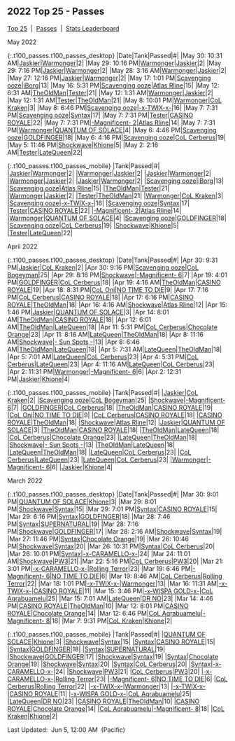 
## 2022 Top 25 - Passes

<p><a href="https://tankpit-analytics.github.io/t25-2022">Top 25</a>&nbsp;&nbsp;|&nbsp;&nbsp;<a href="https://tankpit-analytics.github.io/t25-2022-passes">Passes</a>&nbsp;&nbsp;|&nbsp;&nbsp;<a href="https://tankpit-analytics.github.io/stats-2022">Stats Leaderboard</a></p>

<span class="t100_month">May 2022</span>

{:.t100_passes.t100_passes_desktop}
|<span class="t100_date">Date</span>|<span class="tank_col">Tank</span>|<span class="tank_col">Passed</span>|<span class="t100_rank">#</span>|
|May 30: 10:31 AM|<a target="_blank" href="https://tankpit.com/tank_profile/?tank_id=84677"><span class="purple">Jaskier</span><span class="awards-container"><span class="awards-sprite a0-3"></span><span class="awards-sprite a1-3"></span><span class="awards-sprite a3-2"></span><span class="awards-sprite a5-1"></span></span></a>|<a target="_blank" href="https://tankpit.com/tank_profile/?tank_id=85041"><span class="orange">Warmonger</span><span class="awards-container"><span class="awards-sprite a0-3"></span><span class="awards-sprite a3-2"></span><span class="awards-sprite a4-3"></span><span class="awards-sprite a5-1"></span><span class="awards-sprite a7-1"></span><span class="awards-sprite a8-1"></span></span></a>|<span class="green">2</span>|
|May 29: 10:16 PM|<a target="_blank" href="https://tankpit.com/tank_profile/?tank_id=85041"><span class="orange">Warmonger</span><span class="awards-container"><span class="awards-sprite a0-3"></span><span class="awards-sprite a3-2"></span><span class="awards-sprite a4-3"></span><span class="awards-sprite a5-1"></span><span class="awards-sprite a7-1"></span><span class="awards-sprite a8-1"></span></span></a>|<a target="_blank" href="https://tankpit.com/tank_profile/?tank_id=84677"><span class="purple">Jaskier</span><span class="awards-container"><span class="awards-sprite a0-3"></span><span class="awards-sprite a1-3"></span><span class="awards-sprite a3-2"></span><span class="awards-sprite a5-1"></span></span></a>|<span class="green">2</span>|
|May 29: 7:16 PM|<a target="_blank" href="https://tankpit.com/tank_profile/?tank_id=84677"><span class="purple">Jaskier</span><span class="awards-container"><span class="awards-sprite a0-3"></span><span class="awards-sprite a1-3"></span><span class="awards-sprite a3-2"></span><span class="awards-sprite a5-1"></span></span></a>|<a target="_blank" href="https://tankpit.com/tank_profile/?tank_id=85041"><span class="orange">Warmonger</span><span class="awards-container"><span class="awards-sprite a0-3"></span><span class="awards-sprite a3-2"></span><span class="awards-sprite a4-3"></span><span class="awards-sprite a5-1"></span><span class="awards-sprite a7-1"></span><span class="awards-sprite a8-1"></span></span></a>|<span class="green">2</span>|
|May 28: 3:16 AM|<a target="_blank" href="https://tankpit.com/tank_profile/?tank_id=85041"><span class="orange">Warmonger</span><span class="awards-container"><span class="awards-sprite a0-3"></span><span class="awards-sprite a3-2"></span><span class="awards-sprite a4-3"></span><span class="awards-sprite a5-1"></span><span class="awards-sprite a7-1"></span><span class="awards-sprite a8-1"></span></span></a>|<a target="_blank" href="https://tankpit.com/tank_profile/?tank_id=84677"><span class="purple">Jaskier</span><span class="awards-container"><span class="awards-sprite a0-3"></span><span class="awards-sprite a1-3"></span><span class="awards-sprite a3-2"></span><span class="awards-sprite a5-1"></span></span></a>|<span class="green">2</span>|
|May 27: 12:16 PM|<a target="_blank" href="https://tankpit.com/tank_profile/?tank_id=84677"><span class="purple">Jaskier</span><span class="awards-container"><span class="awards-sprite a0-3"></span><span class="awards-sprite a1-3"></span><span class="awards-sprite a3-2"></span><span class="awards-sprite a5-1"></span></span></a>|<a target="_blank" href="https://tankpit.com/tank_profile/?tank_id=85041"><span class="orange">Warmonger</span><span class="awards-container"><span class="awards-sprite a0-3"></span><span class="awards-sprite a3-2"></span><span class="awards-sprite a4-3"></span><span class="awards-sprite a5-1"></span><span class="awards-sprite a7-1"></span><span class="awards-sprite a8-1"></span></span></a>|<span class="green">2</span>|
|May 17: 1:01 PM|<a target="_blank" href="https://tankpit.com/tank_profile/?tank_id=86710"><span class="blue">Scavenging ooze</span><span class="awards-container"><span class="awards-sprite a0-3"></span><span class="awards-sprite a1-3"></span><span class="awards-sprite a2-1"></span><span class="awards-sprite a3-1"></span><span class="awards-sprite a4-3"></span><span class="awards-sprite a5-3"></span></span></a>|<a target="_blank" href="https://tankpit.com/tank_profile/?tank_id=85431"><span class="orange">iBorg</span><span class="awards-container"><span class="awards-sprite a0-3"></span><span class="awards-sprite a1-3"></span><span class="awards-sprite a2-2"></span><span class="awards-sprite a3-1"></span><span class="awards-sprite a5-1"></span></span></a>|<span class="green">13</span>|
|May 16: 5:31 PM|<a target="_blank" href="https://tankpit.com/tank_profile/?tank_id=86710"><span class="blue">Scavenging ooze</span><span class="awards-container"><span class="awards-sprite a0-3"></span><span class="awards-sprite a1-3"></span><span class="awards-sprite a2-1"></span><span class="awards-sprite a3-1"></span><span class="awards-sprite a4-3"></span><span class="awards-sprite a5-3"></span></span></a>|<a target="_blank" href="https://tankpit.com/tank_profile/?tank_id=85011"><span class="purple">Atlas Rline</span><span class="awards-container"><span class="awards-sprite a0-3"></span><span class="awards-sprite a1-1"></span><span class="awards-sprite a3-1"></span></span></a>|<span class="green">15</span>|
|May 12: 6:31 AM|<a target="_blank" href="https://tankpit.com/tank_profile/?tank_id=84703"><span class="red">TheOldMan</span><span class="awards-container"><span class="awards-sprite a0-3"></span><span class="awards-sprite a1-3"></span><span class="awards-sprite a3-1"></span></span></a>|<a target="_blank" href="https://tankpit.com/tank_profile/?tank_id=86209"><span class="blue">Tester</span><span class="awards-container"><span class="awards-sprite a0-3"></span><span class="awards-sprite a1-3"></span><span class="awards-sprite a2-3"></span><span class="awards-sprite a3-1"></span></span></a>|<span class="green">21</span>|
|May 12: 1:31 AM|<a target="_blank" href="https://tankpit.com/tank_profile/?tank_id=85041"><span class="orange">Warmonger</span><span class="awards-container"><span class="awards-sprite a0-3"></span><span class="awards-sprite a3-2"></span><span class="awards-sprite a4-3"></span><span class="awards-sprite a5-1"></span><span class="awards-sprite a7-1"></span><span class="awards-sprite a8-1"></span></span></a>|<a target="_blank" href="https://tankpit.com/tank_profile/?tank_id=84677"><span class="purple">Jaskier</span><span class="awards-container"><span class="awards-sprite a0-3"></span><span class="awards-sprite a1-3"></span><span class="awards-sprite a3-2"></span><span class="awards-sprite a5-1"></span></span></a>|<span class="green">2</span>|
|May 12: 1:31 AM|<a target="_blank" href="https://tankpit.com/tank_profile/?tank_id=86209"><span class="blue">Tester</span><span class="awards-container"><span class="awards-sprite a0-3"></span><span class="awards-sprite a1-3"></span><span class="awards-sprite a2-3"></span><span class="awards-sprite a3-1"></span></span></a>|<a target="_blank" href="https://tankpit.com/tank_profile/?tank_id=84703"><span class="red">TheOldMan</span><span class="awards-container"><span class="awards-sprite a0-3"></span><span class="awards-sprite a1-3"></span><span class="awards-sprite a3-1"></span></span></a>|<span class="green">21</span>|
|May 8: 10:01 PM|<a target="_blank" href="https://tankpit.com/tank_profile/?tank_id=85041"><span class="orange">Warmonger</span><span class="awards-container"><span class="awards-sprite a0-3"></span><span class="awards-sprite a3-2"></span><span class="awards-sprite a4-3"></span><span class="awards-sprite a5-1"></span><span class="awards-sprite a7-1"></span><span class="awards-sprite a8-1"></span></span></a>|<a target="_blank" href="https://tankpit.com/tank_profile/?tank_id=84665"><span class="red">CoL Kraken</span><span class="awards-container"><span class="awards-sprite a0-3"></span><span class="awards-sprite a2-1"></span><span class="awards-sprite a3-2"></span><span class="awards-sprite a5-2"></span><span class="awards-sprite a6-1"></span><span class="awards-sprite a8-1"></span></span></a>|<span class="green">3</span>|
|May 8: 6:46 PM|<a target="_blank" href="https://tankpit.com/tank_profile/?tank_id=86710"><span class="blue">Scavenging ooze</span><span class="awards-container"><span class="awards-sprite a0-3"></span><span class="awards-sprite a1-3"></span><span class="awards-sprite a2-1"></span><span class="awards-sprite a3-1"></span><span class="awards-sprite a4-3"></span><span class="awards-sprite a5-3"></span></span></a>|<a target="_blank" href="https://tankpit.com/tank_profile/?tank_id=85829"><span class="blue">-x-TWIX-x-</span><span class="awards-container"><span class="awards-sprite a0-3"></span><span class="awards-sprite a1-3"></span><span class="awards-sprite a5-1"></span></span></a>|<span class="green">16</span>|
|May 7: 7:31 PM|<a target="_blank" href="https://tankpit.com/tank_profile/?tank_id=86710"><span class="blue">Scavenging ooze</span><span class="awards-container"><span class="awards-sprite a0-3"></span><span class="awards-sprite a1-3"></span><span class="awards-sprite a2-1"></span><span class="awards-sprite a3-1"></span><span class="awards-sprite a4-3"></span><span class="awards-sprite a5-3"></span></span></a>|<a target="_blank" href="https://tankpit.com/tank_profile/?tank_id=86291"><span class="blue">Syntax</span><span class="awards-container"><span class="awards-sprite a0-3"></span><span class="awards-sprite a1-3"></span><span class="awards-sprite a2-1"></span><span class="awards-sprite a3-1"></span></span></a>|<span class="green">17</span>|
|May 7: 7:31 PM|<a target="_blank" href="https://tankpit.com/tank_profile/?tank_id=86209"><span class="blue">Tester</span><span class="awards-container"><span class="awards-sprite a0-3"></span><span class="awards-sprite a1-3"></span><span class="awards-sprite a2-3"></span><span class="awards-sprite a3-1"></span></span></a>|<a target="_blank" href="https://tankpit.com/tank_profile/?tank_id=84682"><span class="purple">CASINO ROYALE</span><span class="awards-container"><span class="awards-sprite a0-3"></span><span class="awards-sprite a1-3"></span><span class="awards-sprite a3-1"></span><span class="awards-sprite a5-3"></span></span></a>|<span class="green">22</span>|
|May 7: 7:31 PM|<a target="_blank" href="https://tankpit.com/tank_profile/?tank_id=84679"><span class="orange">-Magnificent- 2</span><span class="awards-container"><span class="awards-sprite a0-3"></span><span class="awards-sprite a2-1"></span><span class="awards-sprite a3-1"></span><span class="awards-sprite a5-1"></span></span></a>|<a target="_blank" href="https://tankpit.com/tank_profile/?tank_id=85011"><span class="purple">Atlas Rline</span><span class="awards-container"><span class="awards-sprite a0-3"></span><span class="awards-sprite a1-1"></span><span class="awards-sprite a3-1"></span></span></a>|<span class="green">14</span>|
|May 7: 7:31 PM|<a target="_blank" href="https://tankpit.com/tank_profile/?tank_id=85041"><span class="orange">Warmonger</span><span class="awards-container"><span class="awards-sprite a0-3"></span><span class="awards-sprite a3-2"></span><span class="awards-sprite a4-3"></span><span class="awards-sprite a5-1"></span><span class="awards-sprite a7-1"></span><span class="awards-sprite a8-1"></span></span></a>|<a target="_blank" href="https://tankpit.com/tank_profile/?tank_id=84681"><span class="purple">QUANTUM OF SOLACE</span><span class="awards-container"><span class="awards-sprite a0-3"></span><span class="awards-sprite a1-3"></span><span class="awards-sprite a2-1"></span><span class="awards-sprite a3-2"></span><span class="awards-sprite a5-3"></span><span class="awards-sprite a8-1"></span></span></a>|<span class="green">4</span>|
|May 6: 4:46 PM|<a target="_blank" href="https://tankpit.com/tank_profile/?tank_id=86710"><span class="blue">Scavenging ooze</span><span class="awards-container"><span class="awards-sprite a0-3"></span><span class="awards-sprite a1-3"></span><span class="awards-sprite a2-1"></span><span class="awards-sprite a3-1"></span><span class="awards-sprite a4-3"></span><span class="awards-sprite a5-3"></span></span></a>|<a target="_blank" href="https://tankpit.com/tank_profile/?tank_id=84670"><span class="purple">GOLDFINGER</span><span class="awards-container"><span class="awards-sprite a0-3"></span><span class="awards-sprite a1-3"></span><span class="awards-sprite a2-3"></span></span></a>|<span class="green">18</span>|
|May 6: 4:16 PM|<a target="_blank" href="https://tankpit.com/tank_profile/?tank_id=86710"><span class="blue">Scavenging ooze</span><span class="awards-container"><span class="awards-sprite a0-3"></span><span class="awards-sprite a1-3"></span><span class="awards-sprite a2-1"></span><span class="awards-sprite a3-1"></span><span class="awards-sprite a4-3"></span><span class="awards-sprite a5-3"></span></span></a>|<a target="_blank" href="https://tankpit.com/tank_profile/?tank_id=84705"><span class="red">CoL Cerberus</span><span class="awards-container"><span class="awards-sprite a0-3"></span><span class="awards-sprite a2-1"></span><span class="awards-sprite a5-2"></span><span class="awards-sprite a7-1"></span><span class="awards-sprite a8-1"></span></span></a>|<span class="green">19</span>|
|May 5: 11:46 PM|<a target="_blank" href="https://tankpit.com/tank_profile/?tank_id=86063"><span class="blue">Shockwave</span><span class="awards-container"><span class="awards-sprite a0-3"></span><span class="awards-sprite a1-2"></span><span class="awards-sprite a3-1"></span><span class="awards-sprite a5-2"></span><span class="awards-sprite a8-1"></span></span></a>|<a target="_blank" href="https://tankpit.com/tank_profile/?tank_id=84737"><span class="blue">Khione</span><span class="awards-container"><span class="awards-sprite a0-3"></span><span class="awards-sprite a1-2"></span><span class="awards-sprite a3-1"></span><span class="awards-sprite a4-3"></span><span class="awards-sprite a5-3"></span></span></a>|<span class="green">5</span>|
|May 2: 2:16 AM|<a target="_blank" href="https://tankpit.com/tank_profile/?tank_id=86209"><span class="blue">Tester</span><span class="awards-container"><span class="awards-sprite a0-3"></span><span class="awards-sprite a1-3"></span><span class="awards-sprite a2-3"></span><span class="awards-sprite a3-1"></span></span></a>|<a target="_blank" href="https://tankpit.com/tank_profile/?tank_id=85665"><span class="blue">LateQueen</span><span class="awards-container"><span class="awards-sprite a0-3"></span><span class="awards-sprite a1-2"></span></span></a>|<span class="green">22</span>|

{:.t100_passes.t100_passes_mobile}
|<span class="tank_col">Tank</span>|<span class="tank_col">Passed</span>|<span class="t100_rank">#</span>|
|<a target="_blank" href="https://tankpit.com/tank_profile/?tank_id=84677"><span class="purple">Jaskier</span><span class="awards-container"><span class="awards-sprite a0-3"></span><span class="awards-sprite a1-3"></span><span class="awards-sprite a3-2"></span><span class="awards-sprite a5-1"></span></span></a>|<a target="_blank" href="https://tankpit.com/tank_profile/?tank_id=85041"><span class="orange">Warmonger</span><span class="awards-container"><span class="awards-sprite a0-3"></span><span class="awards-sprite a3-2"></span><span class="awards-sprite a4-3"></span><span class="awards-sprite a5-1"></span><span class="awards-sprite a7-1"></span><span class="awards-sprite a8-1"></span></span></a>|<span class="green">2</span>|
|<a target="_blank" href="https://tankpit.com/tank_profile/?tank_id=85041"><span class="orange">Warmonger</span><span class="awards-container"><span class="awards-sprite a0-3"></span><span class="awards-sprite a3-2"></span><span class="awards-sprite a4-3"></span><span class="awards-sprite a5-1"></span><span class="awards-sprite a7-1"></span><span class="awards-sprite a8-1"></span></span></a>|<a target="_blank" href="https://tankpit.com/tank_profile/?tank_id=84677"><span class="purple">Jaskier</span><span class="awards-container"><span class="awards-sprite a0-3"></span><span class="awards-sprite a1-3"></span><span class="awards-sprite a3-2"></span><span class="awards-sprite a5-1"></span></span></a>|<span class="green">2</span>|
|<a target="_blank" href="https://tankpit.com/tank_profile/?tank_id=84677"><span class="purple">Jaskier</span><span class="awards-container"><span class="awards-sprite a0-3"></span><span class="awards-sprite a1-3"></span><span class="awards-sprite a3-2"></span><span class="awards-sprite a5-1"></span></span></a>|<a target="_blank" href="https://tankpit.com/tank_profile/?tank_id=85041"><span class="orange">Warmonger</span><span class="awards-container"><span class="awards-sprite a0-3"></span><span class="awards-sprite a3-2"></span><span class="awards-sprite a4-3"></span><span class="awards-sprite a5-1"></span><span class="awards-sprite a7-1"></span><span class="awards-sprite a8-1"></span></span></a>|<span class="green">2</span>|
|<a target="_blank" href="https://tankpit.com/tank_profile/?tank_id=85041"><span class="orange">Warmonger</span><span class="awards-container"><span class="awards-sprite a0-3"></span><span class="awards-sprite a3-2"></span><span class="awards-sprite a4-3"></span><span class="awards-sprite a5-1"></span><span class="awards-sprite a7-1"></span><span class="awards-sprite a8-1"></span></span></a>|<a target="_blank" href="https://tankpit.com/tank_profile/?tank_id=84677"><span class="purple">Jaskier</span><span class="awards-container"><span class="awards-sprite a0-3"></span><span class="awards-sprite a1-3"></span><span class="awards-sprite a3-2"></span><span class="awards-sprite a5-1"></span></span></a>|<span class="green">2</span>|
|<a target="_blank" href="https://tankpit.com/tank_profile/?tank_id=84677"><span class="purple">Jaskier</span><span class="awards-container"><span class="awards-sprite a0-3"></span><span class="awards-sprite a1-3"></span><span class="awards-sprite a3-2"></span><span class="awards-sprite a5-1"></span></span></a>|<a target="_blank" href="https://tankpit.com/tank_profile/?tank_id=85041"><span class="orange">Warmonger</span><span class="awards-container"><span class="awards-sprite a0-3"></span><span class="awards-sprite a3-2"></span><span class="awards-sprite a4-3"></span><span class="awards-sprite a5-1"></span><span class="awards-sprite a7-1"></span><span class="awards-sprite a8-1"></span></span></a>|<span class="green">2</span>|
|<a target="_blank" href="https://tankpit.com/tank_profile/?tank_id=86710"><span class="blue">Scavenging ooze</span><span class="awards-container"><span class="awards-sprite a0-3"></span><span class="awards-sprite a1-3"></span><span class="awards-sprite a2-1"></span><span class="awards-sprite a3-1"></span><span class="awards-sprite a4-3"></span><span class="awards-sprite a5-3"></span></span></a>|<a target="_blank" href="https://tankpit.com/tank_profile/?tank_id=85431"><span class="orange">iBorg</span><span class="awards-container"><span class="awards-sprite a0-3"></span><span class="awards-sprite a1-3"></span><span class="awards-sprite a2-2"></span><span class="awards-sprite a3-1"></span><span class="awards-sprite a5-1"></span></span></a>|<span class="green">13</span>|
|<a target="_blank" href="https://tankpit.com/tank_profile/?tank_id=86710"><span class="blue">Scavenging ooze</span><span class="awards-container"><span class="awards-sprite a0-3"></span><span class="awards-sprite a1-3"></span><span class="awards-sprite a2-1"></span><span class="awards-sprite a3-1"></span><span class="awards-sprite a4-3"></span><span class="awards-sprite a5-3"></span></span></a>|<a target="_blank" href="https://tankpit.com/tank_profile/?tank_id=85011"><span class="purple">Atlas Rline</span><span class="awards-container"><span class="awards-sprite a0-3"></span><span class="awards-sprite a1-1"></span><span class="awards-sprite a3-1"></span></span></a>|<span class="green">15</span>|
|<a target="_blank" href="https://tankpit.com/tank_profile/?tank_id=84703"><span class="red">TheOldMan</span><span class="awards-container"><span class="awards-sprite a0-3"></span><span class="awards-sprite a1-3"></span><span class="awards-sprite a3-1"></span></span></a>|<a target="_blank" href="https://tankpit.com/tank_profile/?tank_id=86209"><span class="blue">Tester</span><span class="awards-container"><span class="awards-sprite a0-3"></span><span class="awards-sprite a1-3"></span><span class="awards-sprite a2-3"></span><span class="awards-sprite a3-1"></span></span></a>|<span class="green">21</span>|
|<a target="_blank" href="https://tankpit.com/tank_profile/?tank_id=85041"><span class="orange">Warmonger</span><span class="awards-container"><span class="awards-sprite a0-3"></span><span class="awards-sprite a3-2"></span><span class="awards-sprite a4-3"></span><span class="awards-sprite a5-1"></span><span class="awards-sprite a7-1"></span><span class="awards-sprite a8-1"></span></span></a>|<a target="_blank" href="https://tankpit.com/tank_profile/?tank_id=84677"><span class="purple">Jaskier</span><span class="awards-container"><span class="awards-sprite a0-3"></span><span class="awards-sprite a1-3"></span><span class="awards-sprite a3-2"></span><span class="awards-sprite a5-1"></span></span></a>|<span class="green">2</span>|
|<a target="_blank" href="https://tankpit.com/tank_profile/?tank_id=86209"><span class="blue">Tester</span><span class="awards-container"><span class="awards-sprite a0-3"></span><span class="awards-sprite a1-3"></span><span class="awards-sprite a2-3"></span><span class="awards-sprite a3-1"></span></span></a>|<a target="_blank" href="https://tankpit.com/tank_profile/?tank_id=84703"><span class="red">TheOldMan</span><span class="awards-container"><span class="awards-sprite a0-3"></span><span class="awards-sprite a1-3"></span><span class="awards-sprite a3-1"></span></span></a>|<span class="green">21</span>|
|<a target="_blank" href="https://tankpit.com/tank_profile/?tank_id=85041"><span class="orange">Warmonger</span><span class="awards-container"><span class="awards-sprite a0-3"></span><span class="awards-sprite a3-2"></span><span class="awards-sprite a4-3"></span><span class="awards-sprite a5-1"></span><span class="awards-sprite a7-1"></span><span class="awards-sprite a8-1"></span></span></a>|<a target="_blank" href="https://tankpit.com/tank_profile/?tank_id=84665"><span class="red">CoL Kraken</span><span class="awards-container"><span class="awards-sprite a0-3"></span><span class="awards-sprite a2-1"></span><span class="awards-sprite a3-2"></span><span class="awards-sprite a5-2"></span><span class="awards-sprite a6-1"></span><span class="awards-sprite a8-1"></span></span></a>|<span class="green">3</span>|
|<a target="_blank" href="https://tankpit.com/tank_profile/?tank_id=86710"><span class="blue">Scavenging ooze</span><span class="awards-container"><span class="awards-sprite a0-3"></span><span class="awards-sprite a1-3"></span><span class="awards-sprite a2-1"></span><span class="awards-sprite a3-1"></span><span class="awards-sprite a4-3"></span><span class="awards-sprite a5-3"></span></span></a>|<a target="_blank" href="https://tankpit.com/tank_profile/?tank_id=85829"><span class="blue">-x-TWIX-x-</span><span class="awards-container"><span class="awards-sprite a0-3"></span><span class="awards-sprite a1-3"></span><span class="awards-sprite a5-1"></span></span></a>|<span class="green">16</span>|
|<a target="_blank" href="https://tankpit.com/tank_profile/?tank_id=86710"><span class="blue">Scavenging ooze</span><span class="awards-container"><span class="awards-sprite a0-3"></span><span class="awards-sprite a1-3"></span><span class="awards-sprite a2-1"></span><span class="awards-sprite a3-1"></span><span class="awards-sprite a4-3"></span><span class="awards-sprite a5-3"></span></span></a>|<a target="_blank" href="https://tankpit.com/tank_profile/?tank_id=86291"><span class="blue">Syntax</span><span class="awards-container"><span class="awards-sprite a0-3"></span><span class="awards-sprite a1-3"></span><span class="awards-sprite a2-1"></span><span class="awards-sprite a3-1"></span></span></a>|<span class="green">17</span>|
|<a target="_blank" href="https://tankpit.com/tank_profile/?tank_id=86209"><span class="blue">Tester</span><span class="awards-container"><span class="awards-sprite a0-3"></span><span class="awards-sprite a1-3"></span><span class="awards-sprite a2-3"></span><span class="awards-sprite a3-1"></span></span></a>|<a target="_blank" href="https://tankpit.com/tank_profile/?tank_id=84682"><span class="purple">CASINO ROYALE</span><span class="awards-container"><span class="awards-sprite a0-3"></span><span class="awards-sprite a1-3"></span><span class="awards-sprite a3-1"></span><span class="awards-sprite a5-3"></span></span></a>|<span class="green">22</span>|
|<a target="_blank" href="https://tankpit.com/tank_profile/?tank_id=84679"><span class="orange">-Magnificent- 2</span><span class="awards-container"><span class="awards-sprite a0-3"></span><span class="awards-sprite a2-1"></span><span class="awards-sprite a3-1"></span><span class="awards-sprite a5-1"></span></span></a>|<a target="_blank" href="https://tankpit.com/tank_profile/?tank_id=85011"><span class="purple">Atlas Rline</span><span class="awards-container"><span class="awards-sprite a0-3"></span><span class="awards-sprite a1-1"></span><span class="awards-sprite a3-1"></span></span></a>|<span class="green">14</span>|
|<a target="_blank" href="https://tankpit.com/tank_profile/?tank_id=85041"><span class="orange">Warmonger</span><span class="awards-container"><span class="awards-sprite a0-3"></span><span class="awards-sprite a3-2"></span><span class="awards-sprite a4-3"></span><span class="awards-sprite a5-1"></span><span class="awards-sprite a7-1"></span><span class="awards-sprite a8-1"></span></span></a>|<a target="_blank" href="https://tankpit.com/tank_profile/?tank_id=84681"><span class="purple">QUANTUM OF SOLACE</span><span class="awards-container"><span class="awards-sprite a0-3"></span><span class="awards-sprite a1-3"></span><span class="awards-sprite a2-1"></span><span class="awards-sprite a3-2"></span><span class="awards-sprite a5-3"></span><span class="awards-sprite a8-1"></span></span></a>|<span class="green">4</span>|
|<a target="_blank" href="https://tankpit.com/tank_profile/?tank_id=86710"><span class="blue">Scavenging ooze</span><span class="awards-container"><span class="awards-sprite a0-3"></span><span class="awards-sprite a1-3"></span><span class="awards-sprite a2-1"></span><span class="awards-sprite a3-1"></span><span class="awards-sprite a4-3"></span><span class="awards-sprite a5-3"></span></span></a>|<a target="_blank" href="https://tankpit.com/tank_profile/?tank_id=84670"><span class="purple">GOLDFINGER</span><span class="awards-container"><span class="awards-sprite a0-3"></span><span class="awards-sprite a1-3"></span><span class="awards-sprite a2-3"></span></span></a>|<span class="green">18</span>|
|<a target="_blank" href="https://tankpit.com/tank_profile/?tank_id=86710"><span class="blue">Scavenging ooze</span><span class="awards-container"><span class="awards-sprite a0-3"></span><span class="awards-sprite a1-3"></span><span class="awards-sprite a2-1"></span><span class="awards-sprite a3-1"></span><span class="awards-sprite a4-3"></span><span class="awards-sprite a5-3"></span></span></a>|<a target="_blank" href="https://tankpit.com/tank_profile/?tank_id=84705"><span class="red">CoL Cerberus</span><span class="awards-container"><span class="awards-sprite a0-3"></span><span class="awards-sprite a2-1"></span><span class="awards-sprite a5-2"></span><span class="awards-sprite a7-1"></span><span class="awards-sprite a8-1"></span></span></a>|<span class="green">19</span>|
|<a target="_blank" href="https://tankpit.com/tank_profile/?tank_id=86063"><span class="blue">Shockwave</span><span class="awards-container"><span class="awards-sprite a0-3"></span><span class="awards-sprite a1-2"></span><span class="awards-sprite a3-1"></span><span class="awards-sprite a5-2"></span><span class="awards-sprite a8-1"></span></span></a>|<a target="_blank" href="https://tankpit.com/tank_profile/?tank_id=84737"><span class="blue">Khione</span><span class="awards-container"><span class="awards-sprite a0-3"></span><span class="awards-sprite a1-2"></span><span class="awards-sprite a3-1"></span><span class="awards-sprite a4-3"></span><span class="awards-sprite a5-3"></span></span></a>|<span class="green">5</span>|
|<a target="_blank" href="https://tankpit.com/tank_profile/?tank_id=86209"><span class="blue">Tester</span><span class="awards-container"><span class="awards-sprite a0-3"></span><span class="awards-sprite a1-3"></span><span class="awards-sprite a2-3"></span><span class="awards-sprite a3-1"></span></span></a>|<a target="_blank" href="https://tankpit.com/tank_profile/?tank_id=85665"><span class="blue">LateQueen</span><span class="awards-container"><span class="awards-sprite a0-3"></span><span class="awards-sprite a1-2"></span></span></a>|<span class="green">22</span>|


<span class="t100_month">April 2022</span>

{:.t100_passes.t100_passes_desktop}
|<span class="t100_date">Date</span>|<span class="tank_col">Tank</span>|<span class="tank_col">Passed</span>|<span class="t100_rank">#</span>|
|Apr 30: 9:31 PM|<a target="_blank" href="https://tankpit.com/tank_profile/?tank_id=84677"><span class="purple">Jaskier</span><span class="awards-container"><span class="awards-sprite a0-3"></span><span class="awards-sprite a1-3"></span><span class="awards-sprite a3-2"></span><span class="awards-sprite a5-1"></span></span></a>|<a target="_blank" href="https://tankpit.com/tank_profile/?tank_id=84665"><span class="red">CoL Kraken</span><span class="awards-container"><span class="awards-sprite a0-3"></span><span class="awards-sprite a2-1"></span><span class="awards-sprite a3-2"></span><span class="awards-sprite a5-2"></span><span class="awards-sprite a6-1"></span><span class="awards-sprite a8-1"></span></span></a>|<span class="green">2</span>|
|Apr 30: 9:16 PM|<a target="_blank" href="https://tankpit.com/tank_profile/?tank_id=86710"><span class="blue">Scavenging ooze</span><span class="awards-container"><span class="awards-sprite a0-3"></span><span class="awards-sprite a1-3"></span><span class="awards-sprite a2-1"></span><span class="awards-sprite a3-1"></span><span class="awards-sprite a4-3"></span><span class="awards-sprite a5-3"></span></span></a>|<a target="_blank" href="https://tankpit.com/tank_profile/?tank_id=84689"><span class="red">CoL Bogeyman</span><span class="awards-container"><span class="awards-sprite a0-2"></span><span class="awards-sprite a1-3"></span><span class="awards-sprite a2-1"></span></span></a>|<span class="green">25</span>|
|Apr 29: 8:16 PM|<a target="_blank" href="https://tankpit.com/tank_profile/?tank_id=86063"><span class="blue">Shockwave</span><span class="awards-container"><span class="awards-sprite a0-3"></span><span class="awards-sprite a1-2"></span><span class="awards-sprite a3-1"></span><span class="awards-sprite a5-2"></span><span class="awards-sprite a8-1"></span></span></a>|<a target="_blank" href="https://tankpit.com/tank_profile/?tank_id=84744"><span class="orange">-Magnificent- 6</span><span class="awards-container"><span class="awards-sprite a0-3"></span><span class="awards-sprite a2-1"></span><span class="awards-sprite a3-1"></span><span class="awards-sprite a5-2"></span><span class="awards-sprite a7-1"></span></span></a>|<span class="green">7</span>|
|Apr 19: 4:01 PM|<a target="_blank" href="https://tankpit.com/tank_profile/?tank_id=84670"><span class="purple">GOLDFINGER</span><span class="awards-container"><span class="awards-sprite a0-3"></span><span class="awards-sprite a1-3"></span><span class="awards-sprite a2-3"></span></span></a>|<a target="_blank" href="https://tankpit.com/tank_profile/?tank_id=84705"><span class="red">CoL Cerberus</span><span class="awards-container"><span class="awards-sprite a0-3"></span><span class="awards-sprite a2-1"></span><span class="awards-sprite a5-2"></span><span class="awards-sprite a7-1"></span><span class="awards-sprite a8-1"></span></span></a>|<span class="green">18</span>|
|Apr 19: 4:16 AM|<a target="_blank" href="https://tankpit.com/tank_profile/?tank_id=84703"><span class="red">TheOldMan</span><span class="awards-container"><span class="awards-sprite a0-3"></span><span class="awards-sprite a1-3"></span><span class="awards-sprite a3-1"></span></span></a>|<a target="_blank" href="https://tankpit.com/tank_profile/?tank_id=84682"><span class="purple">CASINO ROYALE</span><span class="awards-container"><span class="awards-sprite a0-3"></span><span class="awards-sprite a1-3"></span><span class="awards-sprite a3-1"></span><span class="awards-sprite a5-3"></span></span></a>|<span class="green">19</span>|
|Apr 18: 8:31 PM|<a target="_blank" href="https://tankpit.com/tank_profile/?tank_id=84669"><span class="red">CoL Oni</span><span class="awards-container"><span class="awards-sprite a0-3"></span><span class="awards-sprite a2-1"></span><span class="awards-sprite a3-1"></span><span class="awards-sprite a4-3"></span><span class="awards-sprite a5-1"></span><span class="awards-sprite a7-1"></span><span class="awards-sprite a8-1"></span></span></a>|<a target="_blank" href="https://tankpit.com/tank_profile/?tank_id=84673"><span class="purple">NO TIME TO DIE</span><span class="awards-container"><span class="awards-sprite a0-3"></span><span class="awards-sprite a1-3"></span><span class="awards-sprite a2-1"></span><span class="awards-sprite a3-1"></span><span class="awards-sprite a5-2"></span></span></a>|<span class="green">9</span>|
|Apr 17: 7:16 PM|<a target="_blank" href="https://tankpit.com/tank_profile/?tank_id=84705"><span class="red">CoL Cerberus</span><span class="awards-container"><span class="awards-sprite a0-3"></span><span class="awards-sprite a2-1"></span><span class="awards-sprite a5-2"></span><span class="awards-sprite a7-1"></span><span class="awards-sprite a8-1"></span></span></a>|<a target="_blank" href="https://tankpit.com/tank_profile/?tank_id=84682"><span class="purple">CASINO ROYALE</span><span class="awards-container"><span class="awards-sprite a0-3"></span><span class="awards-sprite a1-3"></span><span class="awards-sprite a3-1"></span><span class="awards-sprite a5-3"></span></span></a>|<span class="green">18</span>|
|Apr 17: 6:16 PM|<a target="_blank" href="https://tankpit.com/tank_profile/?tank_id=84682"><span class="purple">CASINO ROYALE</span><span class="awards-container"><span class="awards-sprite a0-3"></span><span class="awards-sprite a1-3"></span><span class="awards-sprite a3-1"></span><span class="awards-sprite a5-3"></span></span></a>|<a target="_blank" href="https://tankpit.com/tank_profile/?tank_id=84703"><span class="red">TheOldMan</span><span class="awards-container"><span class="awards-sprite a0-3"></span><span class="awards-sprite a1-3"></span><span class="awards-sprite a3-1"></span></span></a>|<span class="green">18</span>|
|Apr 16: 4:16 AM|<a target="_blank" href="https://tankpit.com/tank_profile/?tank_id=86063"><span class="blue">Shockwave</span><span class="awards-container"><span class="awards-sprite a0-3"></span><span class="awards-sprite a1-2"></span><span class="awards-sprite a3-1"></span><span class="awards-sprite a5-2"></span><span class="awards-sprite a8-1"></span></span></a>|<a target="_blank" href="https://tankpit.com/tank_profile/?tank_id=85011"><span class="purple">Atlas Rline</span><span class="awards-container"><span class="awards-sprite a0-3"></span><span class="awards-sprite a1-1"></span><span class="awards-sprite a3-1"></span></span></a>|<span class="green">12</span>|
|Apr 15: 1:46 PM|<a target="_blank" href="https://tankpit.com/tank_profile/?tank_id=84677"><span class="purple">Jaskier</span><span class="awards-container"><span class="awards-sprite a0-3"></span><span class="awards-sprite a1-3"></span><span class="awards-sprite a3-2"></span><span class="awards-sprite a5-1"></span></span></a>|<a target="_blank" href="https://tankpit.com/tank_profile/?tank_id=84681"><span class="purple">QUANTUM OF SOLACE</span><span class="awards-container"><span class="awards-sprite a0-3"></span><span class="awards-sprite a1-3"></span><span class="awards-sprite a2-1"></span><span class="awards-sprite a3-2"></span><span class="awards-sprite a5-3"></span><span class="awards-sprite a8-1"></span></span></a>|<span class="green">3</span>|
|Apr 14: 8:01 AM|<a target="_blank" href="https://tankpit.com/tank_profile/?tank_id=84703"><span class="red">TheOldMan</span><span class="awards-container"><span class="awards-sprite a0-3"></span><span class="awards-sprite a1-3"></span><span class="awards-sprite a3-1"></span></span></a>|<a target="_blank" href="https://tankpit.com/tank_profile/?tank_id=84682"><span class="purple">CASINO ROYALE</span><span class="awards-container"><span class="awards-sprite a0-3"></span><span class="awards-sprite a1-3"></span><span class="awards-sprite a3-1"></span><span class="awards-sprite a5-3"></span></span></a>|<span class="green">18</span>|
|Apr 12: 6:01 AM|<a target="_blank" href="https://tankpit.com/tank_profile/?tank_id=84703"><span class="red">TheOldMan</span><span class="awards-container"><span class="awards-sprite a0-3"></span><span class="awards-sprite a1-3"></span><span class="awards-sprite a3-1"></span></span></a>|<a target="_blank" href="https://tankpit.com/tank_profile/?tank_id=85665"><span class="blue">LateQueen</span><span class="awards-container"><span class="awards-sprite a0-3"></span><span class="awards-sprite a1-2"></span></span></a>|<span class="green">18</span>|
|Apr 11: 5:31 PM|<a target="_blank" href="https://tankpit.com/tank_profile/?tank_id=84705"><span class="red">CoL Cerberus</span><span class="awards-container"><span class="awards-sprite a0-3"></span><span class="awards-sprite a2-1"></span><span class="awards-sprite a5-2"></span><span class="awards-sprite a7-1"></span><span class="awards-sprite a8-1"></span></span></a>|<a target="_blank" href="https://tankpit.com/tank_profile/?tank_id=84822"><span class="orange">Chocolate Orange</span><span class="awards-container"><span class="awards-sprite a0-3"></span><span class="awards-sprite a1-3"></span></span></a>|<span class="green">23</span>|
|Apr 11: 8:16 AM|<a target="_blank" href="https://tankpit.com/tank_profile/?tank_id=85665"><span class="blue">LateQueen</span><span class="awards-container"><span class="awards-sprite a0-3"></span><span class="awards-sprite a1-2"></span></span></a>|<a target="_blank" href="https://tankpit.com/tank_profile/?tank_id=84703"><span class="red">TheOldMan</span><span class="awards-container"><span class="awards-sprite a0-3"></span><span class="awards-sprite a1-3"></span><span class="awards-sprite a3-1"></span></span></a>|<span class="green">18</span>|
|Apr 8: 11:16 AM|<a target="_blank" href="https://tankpit.com/tank_profile/?tank_id=86063"><span class="blue">Shockwave</span><span class="awards-container"><span class="awards-sprite a0-3"></span><span class="awards-sprite a1-2"></span><span class="awards-sprite a3-1"></span><span class="awards-sprite a5-2"></span><span class="awards-sprite a8-1"></span></span></a>|<a target="_blank" href="https://tankpit.com/tank_profile/?tank_id=84872"><span class="blue">- Sun Spots -</span><span class="awards-container"><span class="awards-sprite a0-2"></span><span class="awards-sprite a1-3"></span><span class="awards-sprite a2-1"></span><span class="awards-sprite a3-1"></span><span class="awards-sprite a5-3"></span></span></a>|<span class="green">13</span>|
|Apr 8: 6:46 AM|<a target="_blank" href="https://tankpit.com/tank_profile/?tank_id=84703"><span class="red">TheOldMan</span><span class="awards-container"><span class="awards-sprite a0-3"></span><span class="awards-sprite a1-3"></span><span class="awards-sprite a3-1"></span></span></a>|<a target="_blank" href="https://tankpit.com/tank_profile/?tank_id=85665"><span class="blue">LateQueen</span><span class="awards-container"><span class="awards-sprite a0-3"></span><span class="awards-sprite a1-2"></span></span></a>|<span class="green">18</span>|
|Apr 5: 7:31 AM|<a target="_blank" href="https://tankpit.com/tank_profile/?tank_id=85665"><span class="blue">LateQueen</span><span class="awards-container"><span class="awards-sprite a0-3"></span><span class="awards-sprite a1-2"></span></span></a>|<a target="_blank" href="https://tankpit.com/tank_profile/?tank_id=84703"><span class="red">TheOldMan</span><span class="awards-container"><span class="awards-sprite a0-3"></span><span class="awards-sprite a1-3"></span><span class="awards-sprite a3-1"></span></span></a>|<span class="green">18</span>|
|Apr 5: 7:01 AM|<a target="_blank" href="https://tankpit.com/tank_profile/?tank_id=85665"><span class="blue">LateQueen</span><span class="awards-container"><span class="awards-sprite a0-3"></span><span class="awards-sprite a1-2"></span></span></a>|<a target="_blank" href="https://tankpit.com/tank_profile/?tank_id=84705"><span class="red">CoL Cerberus</span><span class="awards-container"><span class="awards-sprite a0-3"></span><span class="awards-sprite a2-1"></span><span class="awards-sprite a5-2"></span><span class="awards-sprite a7-1"></span><span class="awards-sprite a8-1"></span></span></a>|<span class="green">23</span>|
|Apr 4: 5:31 PM|<a target="_blank" href="https://tankpit.com/tank_profile/?tank_id=84705"><span class="red">CoL Cerberus</span><span class="awards-container"><span class="awards-sprite a0-3"></span><span class="awards-sprite a2-1"></span><span class="awards-sprite a5-2"></span><span class="awards-sprite a7-1"></span><span class="awards-sprite a8-1"></span></span></a>|<a target="_blank" href="https://tankpit.com/tank_profile/?tank_id=85665"><span class="blue">LateQueen</span><span class="awards-container"><span class="awards-sprite a0-3"></span><span class="awards-sprite a1-2"></span></span></a>|<span class="green">23</span>|
|Apr 4: 11:16 AM|<a target="_blank" href="https://tankpit.com/tank_profile/?tank_id=85665"><span class="blue">LateQueen</span><span class="awards-container"><span class="awards-sprite a0-3"></span><span class="awards-sprite a1-2"></span></span></a>|<a target="_blank" href="https://tankpit.com/tank_profile/?tank_id=84705"><span class="red">CoL Cerberus</span><span class="awards-container"><span class="awards-sprite a0-3"></span><span class="awards-sprite a2-1"></span><span class="awards-sprite a5-2"></span><span class="awards-sprite a7-1"></span><span class="awards-sprite a8-1"></span></span></a>|<span class="green">23</span>|
|Apr 2: 11:31 PM|<a target="_blank" href="https://tankpit.com/tank_profile/?tank_id=85041"><span class="orange">Warmonger</span><span class="awards-container"><span class="awards-sprite a0-3"></span><span class="awards-sprite a3-2"></span><span class="awards-sprite a4-3"></span><span class="awards-sprite a5-1"></span><span class="awards-sprite a7-1"></span><span class="awards-sprite a8-1"></span></span></a>|<a target="_blank" href="https://tankpit.com/tank_profile/?tank_id=84744"><span class="orange">-Magnificent- 6</span><span class="awards-container"><span class="awards-sprite a0-3"></span><span class="awards-sprite a2-1"></span><span class="awards-sprite a3-1"></span><span class="awards-sprite a5-2"></span><span class="awards-sprite a7-1"></span></span></a>|<span class="green">6</span>|
|Apr 2: 12:31 PM|<a target="_blank" href="https://tankpit.com/tank_profile/?tank_id=84677"><span class="purple">Jaskier</span><span class="awards-container"><span class="awards-sprite a0-3"></span><span class="awards-sprite a1-3"></span><span class="awards-sprite a3-2"></span><span class="awards-sprite a5-1"></span></span></a>|<a target="_blank" href="https://tankpit.com/tank_profile/?tank_id=84737"><span class="blue">Khione</span><span class="awards-container"><span class="awards-sprite a0-3"></span><span class="awards-sprite a1-2"></span><span class="awards-sprite a3-1"></span><span class="awards-sprite a4-3"></span><span class="awards-sprite a5-3"></span></span></a>|<span class="green">4</span>|

{:.t100_passes.t100_passes_mobile}
|<span class="tank_col">Tank</span>|<span class="tank_col">Passed</span>|<span class="t100_rank">#</span>|
|<a target="_blank" href="https://tankpit.com/tank_profile/?tank_id=84677"><span class="purple">Jaskier</span><span class="awards-container"><span class="awards-sprite a0-3"></span><span class="awards-sprite a1-3"></span><span class="awards-sprite a3-2"></span><span class="awards-sprite a5-1"></span></span></a>|<a target="_blank" href="https://tankpit.com/tank_profile/?tank_id=84665"><span class="red">CoL Kraken</span><span class="awards-container"><span class="awards-sprite a0-3"></span><span class="awards-sprite a2-1"></span><span class="awards-sprite a3-2"></span><span class="awards-sprite a5-2"></span><span class="awards-sprite a6-1"></span><span class="awards-sprite a8-1"></span></span></a>|<span class="green">2</span>|
|<a target="_blank" href="https://tankpit.com/tank_profile/?tank_id=86710"><span class="blue">Scavenging ooze</span><span class="awards-container"><span class="awards-sprite a0-3"></span><span class="awards-sprite a1-3"></span><span class="awards-sprite a2-1"></span><span class="awards-sprite a3-1"></span><span class="awards-sprite a4-3"></span><span class="awards-sprite a5-3"></span></span></a>|<a target="_blank" href="https://tankpit.com/tank_profile/?tank_id=84689"><span class="red">CoL Bogeyman</span><span class="awards-container"><span class="awards-sprite a0-2"></span><span class="awards-sprite a1-3"></span><span class="awards-sprite a2-1"></span></span></a>|<span class="green">25</span>|
|<a target="_blank" href="https://tankpit.com/tank_profile/?tank_id=86063"><span class="blue">Shockwave</span><span class="awards-container"><span class="awards-sprite a0-3"></span><span class="awards-sprite a1-2"></span><span class="awards-sprite a3-1"></span><span class="awards-sprite a5-2"></span><span class="awards-sprite a8-1"></span></span></a>|<a target="_blank" href="https://tankpit.com/tank_profile/?tank_id=84744"><span class="orange">-Magnificent- 6</span><span class="awards-container"><span class="awards-sprite a0-3"></span><span class="awards-sprite a2-1"></span><span class="awards-sprite a3-1"></span><span class="awards-sprite a5-2"></span><span class="awards-sprite a7-1"></span></span></a>|<span class="green">7</span>|
|<a target="_blank" href="https://tankpit.com/tank_profile/?tank_id=84670"><span class="purple">GOLDFINGER</span><span class="awards-container"><span class="awards-sprite a0-3"></span><span class="awards-sprite a1-3"></span><span class="awards-sprite a2-3"></span></span></a>|<a target="_blank" href="https://tankpit.com/tank_profile/?tank_id=84705"><span class="red">CoL Cerberus</span><span class="awards-container"><span class="awards-sprite a0-3"></span><span class="awards-sprite a2-1"></span><span class="awards-sprite a5-2"></span><span class="awards-sprite a7-1"></span><span class="awards-sprite a8-1"></span></span></a>|<span class="green">18</span>|
|<a target="_blank" href="https://tankpit.com/tank_profile/?tank_id=84703"><span class="red">TheOldMan</span><span class="awards-container"><span class="awards-sprite a0-3"></span><span class="awards-sprite a1-3"></span><span class="awards-sprite a3-1"></span></span></a>|<a target="_blank" href="https://tankpit.com/tank_profile/?tank_id=84682"><span class="purple">CASINO ROYALE</span><span class="awards-container"><span class="awards-sprite a0-3"></span><span class="awards-sprite a1-3"></span><span class="awards-sprite a3-1"></span><span class="awards-sprite a5-3"></span></span></a>|<span class="green">19</span>|
|<a target="_blank" href="https://tankpit.com/tank_profile/?tank_id=84669"><span class="red">CoL Oni</span><span class="awards-container"><span class="awards-sprite a0-3"></span><span class="awards-sprite a2-1"></span><span class="awards-sprite a3-1"></span><span class="awards-sprite a4-3"></span><span class="awards-sprite a5-1"></span><span class="awards-sprite a7-1"></span><span class="awards-sprite a8-1"></span></span></a>|<a target="_blank" href="https://tankpit.com/tank_profile/?tank_id=84673"><span class="purple">NO TIME TO DIE</span><span class="awards-container"><span class="awards-sprite a0-3"></span><span class="awards-sprite a1-3"></span><span class="awards-sprite a2-1"></span><span class="awards-sprite a3-1"></span><span class="awards-sprite a5-2"></span></span></a>|<span class="green">9</span>|
|<a target="_blank" href="https://tankpit.com/tank_profile/?tank_id=84705"><span class="red">CoL Cerberus</span><span class="awards-container"><span class="awards-sprite a0-3"></span><span class="awards-sprite a2-1"></span><span class="awards-sprite a5-2"></span><span class="awards-sprite a7-1"></span><span class="awards-sprite a8-1"></span></span></a>|<a target="_blank" href="https://tankpit.com/tank_profile/?tank_id=84682"><span class="purple">CASINO ROYALE</span><span class="awards-container"><span class="awards-sprite a0-3"></span><span class="awards-sprite a1-3"></span><span class="awards-sprite a3-1"></span><span class="awards-sprite a5-3"></span></span></a>|<span class="green">18</span>|
|<a target="_blank" href="https://tankpit.com/tank_profile/?tank_id=84682"><span class="purple">CASINO ROYALE</span><span class="awards-container"><span class="awards-sprite a0-3"></span><span class="awards-sprite a1-3"></span><span class="awards-sprite a3-1"></span><span class="awards-sprite a5-3"></span></span></a>|<a target="_blank" href="https://tankpit.com/tank_profile/?tank_id=84703"><span class="red">TheOldMan</span><span class="awards-container"><span class="awards-sprite a0-3"></span><span class="awards-sprite a1-3"></span><span class="awards-sprite a3-1"></span></span></a>|<span class="green">18</span>|
|<a target="_blank" href="https://tankpit.com/tank_profile/?tank_id=86063"><span class="blue">Shockwave</span><span class="awards-container"><span class="awards-sprite a0-3"></span><span class="awards-sprite a1-2"></span><span class="awards-sprite a3-1"></span><span class="awards-sprite a5-2"></span><span class="awards-sprite a8-1"></span></span></a>|<a target="_blank" href="https://tankpit.com/tank_profile/?tank_id=85011"><span class="purple">Atlas Rline</span><span class="awards-container"><span class="awards-sprite a0-3"></span><span class="awards-sprite a1-1"></span><span class="awards-sprite a3-1"></span></span></a>|<span class="green">12</span>|
|<a target="_blank" href="https://tankpit.com/tank_profile/?tank_id=84677"><span class="purple">Jaskier</span><span class="awards-container"><span class="awards-sprite a0-3"></span><span class="awards-sprite a1-3"></span><span class="awards-sprite a3-2"></span><span class="awards-sprite a5-1"></span></span></a>|<a target="_blank" href="https://tankpit.com/tank_profile/?tank_id=84681"><span class="purple">QUANTUM OF SOLACE</span><span class="awards-container"><span class="awards-sprite a0-3"></span><span class="awards-sprite a1-3"></span><span class="awards-sprite a2-1"></span><span class="awards-sprite a3-2"></span><span class="awards-sprite a5-3"></span><span class="awards-sprite a8-1"></span></span></a>|<span class="green">3</span>|
|<a target="_blank" href="https://tankpit.com/tank_profile/?tank_id=84703"><span class="red">TheOldMan</span><span class="awards-container"><span class="awards-sprite a0-3"></span><span class="awards-sprite a1-3"></span><span class="awards-sprite a3-1"></span></span></a>|<a target="_blank" href="https://tankpit.com/tank_profile/?tank_id=84682"><span class="purple">CASINO ROYALE</span><span class="awards-container"><span class="awards-sprite a0-3"></span><span class="awards-sprite a1-3"></span><span class="awards-sprite a3-1"></span><span class="awards-sprite a5-3"></span></span></a>|<span class="green">18</span>|
|<a target="_blank" href="https://tankpit.com/tank_profile/?tank_id=84703"><span class="red">TheOldMan</span><span class="awards-container"><span class="awards-sprite a0-3"></span><span class="awards-sprite a1-3"></span><span class="awards-sprite a3-1"></span></span></a>|<a target="_blank" href="https://tankpit.com/tank_profile/?tank_id=85665"><span class="blue">LateQueen</span><span class="awards-container"><span class="awards-sprite a0-3"></span><span class="awards-sprite a1-2"></span></span></a>|<span class="green">18</span>|
|<a target="_blank" href="https://tankpit.com/tank_profile/?tank_id=84705"><span class="red">CoL Cerberus</span><span class="awards-container"><span class="awards-sprite a0-3"></span><span class="awards-sprite a2-1"></span><span class="awards-sprite a5-2"></span><span class="awards-sprite a7-1"></span><span class="awards-sprite a8-1"></span></span></a>|<a target="_blank" href="https://tankpit.com/tank_profile/?tank_id=84822"><span class="orange">Chocolate Orange</span><span class="awards-container"><span class="awards-sprite a0-3"></span><span class="awards-sprite a1-3"></span></span></a>|<span class="green">23</span>|
|<a target="_blank" href="https://tankpit.com/tank_profile/?tank_id=85665"><span class="blue">LateQueen</span><span class="awards-container"><span class="awards-sprite a0-3"></span><span class="awards-sprite a1-2"></span></span></a>|<a target="_blank" href="https://tankpit.com/tank_profile/?tank_id=84703"><span class="red">TheOldMan</span><span class="awards-container"><span class="awards-sprite a0-3"></span><span class="awards-sprite a1-3"></span><span class="awards-sprite a3-1"></span></span></a>|<span class="green">18</span>|
|<a target="_blank" href="https://tankpit.com/tank_profile/?tank_id=86063"><span class="blue">Shockwave</span><span class="awards-container"><span class="awards-sprite a0-3"></span><span class="awards-sprite a1-2"></span><span class="awards-sprite a3-1"></span><span class="awards-sprite a5-2"></span><span class="awards-sprite a8-1"></span></span></a>|<a target="_blank" href="https://tankpit.com/tank_profile/?tank_id=84872"><span class="blue">- Sun Spots -</span><span class="awards-container"><span class="awards-sprite a0-2"></span><span class="awards-sprite a1-3"></span><span class="awards-sprite a2-1"></span><span class="awards-sprite a3-1"></span><span class="awards-sprite a5-3"></span></span></a>|<span class="green">13</span>|
|<a target="_blank" href="https://tankpit.com/tank_profile/?tank_id=84703"><span class="red">TheOldMan</span><span class="awards-container"><span class="awards-sprite a0-3"></span><span class="awards-sprite a1-3"></span><span class="awards-sprite a3-1"></span></span></a>|<a target="_blank" href="https://tankpit.com/tank_profile/?tank_id=85665"><span class="blue">LateQueen</span><span class="awards-container"><span class="awards-sprite a0-3"></span><span class="awards-sprite a1-2"></span></span></a>|<span class="green">18</span>|
|<a target="_blank" href="https://tankpit.com/tank_profile/?tank_id=85665"><span class="blue">LateQueen</span><span class="awards-container"><span class="awards-sprite a0-3"></span><span class="awards-sprite a1-2"></span></span></a>|<a target="_blank" href="https://tankpit.com/tank_profile/?tank_id=84703"><span class="red">TheOldMan</span><span class="awards-container"><span class="awards-sprite a0-3"></span><span class="awards-sprite a1-3"></span><span class="awards-sprite a3-1"></span></span></a>|<span class="green">18</span>|
|<a target="_blank" href="https://tankpit.com/tank_profile/?tank_id=85665"><span class="blue">LateQueen</span><span class="awards-container"><span class="awards-sprite a0-3"></span><span class="awards-sprite a1-2"></span></span></a>|<a target="_blank" href="https://tankpit.com/tank_profile/?tank_id=84705"><span class="red">CoL Cerberus</span><span class="awards-container"><span class="awards-sprite a0-3"></span><span class="awards-sprite a2-1"></span><span class="awards-sprite a5-2"></span><span class="awards-sprite a7-1"></span><span class="awards-sprite a8-1"></span></span></a>|<span class="green">23</span>|
|<a target="_blank" href="https://tankpit.com/tank_profile/?tank_id=84705"><span class="red">CoL Cerberus</span><span class="awards-container"><span class="awards-sprite a0-3"></span><span class="awards-sprite a2-1"></span><span class="awards-sprite a5-2"></span><span class="awards-sprite a7-1"></span><span class="awards-sprite a8-1"></span></span></a>|<a target="_blank" href="https://tankpit.com/tank_profile/?tank_id=85665"><span class="blue">LateQueen</span><span class="awards-container"><span class="awards-sprite a0-3"></span><span class="awards-sprite a1-2"></span></span></a>|<span class="green">23</span>|
|<a target="_blank" href="https://tankpit.com/tank_profile/?tank_id=85665"><span class="blue">LateQueen</span><span class="awards-container"><span class="awards-sprite a0-3"></span><span class="awards-sprite a1-2"></span></span></a>|<a target="_blank" href="https://tankpit.com/tank_profile/?tank_id=84705"><span class="red">CoL Cerberus</span><span class="awards-container"><span class="awards-sprite a0-3"></span><span class="awards-sprite a2-1"></span><span class="awards-sprite a5-2"></span><span class="awards-sprite a7-1"></span><span class="awards-sprite a8-1"></span></span></a>|<span class="green">23</span>|
|<a target="_blank" href="https://tankpit.com/tank_profile/?tank_id=85041"><span class="orange">Warmonger</span><span class="awards-container"><span class="awards-sprite a0-3"></span><span class="awards-sprite a3-2"></span><span class="awards-sprite a4-3"></span><span class="awards-sprite a5-1"></span><span class="awards-sprite a7-1"></span><span class="awards-sprite a8-1"></span></span></a>|<a target="_blank" href="https://tankpit.com/tank_profile/?tank_id=84744"><span class="orange">-Magnificent- 6</span><span class="awards-container"><span class="awards-sprite a0-3"></span><span class="awards-sprite a2-1"></span><span class="awards-sprite a3-1"></span><span class="awards-sprite a5-2"></span><span class="awards-sprite a7-1"></span></span></a>|<span class="green">6</span>|
|<a target="_blank" href="https://tankpit.com/tank_profile/?tank_id=84677"><span class="purple">Jaskier</span><span class="awards-container"><span class="awards-sprite a0-3"></span><span class="awards-sprite a1-3"></span><span class="awards-sprite a3-2"></span><span class="awards-sprite a5-1"></span></span></a>|<a target="_blank" href="https://tankpit.com/tank_profile/?tank_id=84737"><span class="blue">Khione</span><span class="awards-container"><span class="awards-sprite a0-3"></span><span class="awards-sprite a1-2"></span><span class="awards-sprite a3-1"></span><span class="awards-sprite a4-3"></span><span class="awards-sprite a5-3"></span></span></a>|<span class="green">4</span>|


<span class="t100_month">March 2022</span>

{:.t100_passes.t100_passes_desktop}
|<span class="t100_date">Date</span>|<span class="tank_col">Tank</span>|<span class="tank_col">Passed</span>|<span class="t100_rank">#</span>|
|Mar 30: 9:01 PM|<a target="_blank" href="https://tankpit.com/tank_profile/?tank_id=84681"><span class="purple">QUANTUM OF SOLACE</span><span class="awards-container"><span class="awards-sprite a0-3"></span><span class="awards-sprite a1-3"></span><span class="awards-sprite a2-1"></span><span class="awards-sprite a3-2"></span><span class="awards-sprite a5-3"></span><span class="awards-sprite a8-1"></span></span></a>|<a target="_blank" href="https://tankpit.com/tank_profile/?tank_id=84737"><span class="blue">Khione</span><span class="awards-container"><span class="awards-sprite a0-3"></span><span class="awards-sprite a1-2"></span><span class="awards-sprite a3-1"></span><span class="awards-sprite a4-3"></span><span class="awards-sprite a5-3"></span></span></a>|<span class="green">3</span>|
|Mar 29: 8:01 PM|<a target="_blank" href="https://tankpit.com/tank_profile/?tank_id=86063"><span class="blue">Shockwave</span><span class="awards-container"><span class="awards-sprite a0-3"></span><span class="awards-sprite a1-2"></span><span class="awards-sprite a3-1"></span><span class="awards-sprite a5-2"></span><span class="awards-sprite a8-1"></span></span></a>|<a target="_blank" href="https://tankpit.com/tank_profile/?tank_id=86291"><span class="blue">Syntax</span><span class="awards-container"><span class="awards-sprite a0-3"></span><span class="awards-sprite a1-3"></span><span class="awards-sprite a2-1"></span><span class="awards-sprite a3-1"></span></span></a>|<span class="green">15</span>|
|Mar 29: 7:01 PM|<a target="_blank" href="https://tankpit.com/tank_profile/?tank_id=86291"><span class="blue">Syntax</span><span class="awards-container"><span class="awards-sprite a0-3"></span><span class="awards-sprite a1-3"></span><span class="awards-sprite a2-1"></span><span class="awards-sprite a3-1"></span></span></a>|<a target="_blank" href="https://tankpit.com/tank_profile/?tank_id=84682"><span class="purple">CASINO ROYALE</span><span class="awards-container"><span class="awards-sprite a0-3"></span><span class="awards-sprite a1-3"></span><span class="awards-sprite a3-1"></span><span class="awards-sprite a5-3"></span></span></a>|<span class="green">15</span>|
|Mar 29: 6:16 PM|<a target="_blank" href="https://tankpit.com/tank_profile/?tank_id=86291"><span class="blue">Syntax</span><span class="awards-container"><span class="awards-sprite a0-3"></span><span class="awards-sprite a1-3"></span><span class="awards-sprite a2-1"></span><span class="awards-sprite a3-1"></span></span></a>|<a target="_blank" href="https://tankpit.com/tank_profile/?tank_id=84670"><span class="purple">GOLDFINGER</span><span class="awards-container"><span class="awards-sprite a0-3"></span><span class="awards-sprite a1-3"></span><span class="awards-sprite a2-3"></span></span></a>|<span class="green">18</span>|
|Mar 28: 7:46 PM|<a target="_blank" href="https://tankpit.com/tank_profile/?tank_id=86291"><span class="blue">Syntax</span><span class="awards-container"><span class="awards-sprite a0-3"></span><span class="awards-sprite a1-3"></span><span class="awards-sprite a2-1"></span><span class="awards-sprite a3-1"></span></span></a>|<a target="_blank" href="https://tankpit.com/tank_profile/?tank_id=84769"><span class="purple">SUPERNATURAL</span><span class="awards-container"><span class="awards-sprite a0-3"></span><span class="awards-sprite a1-3"></span><span class="awards-sprite a5-2"></span></span></a>|<span class="green">19</span>|
|Mar 28: 7:16 PM|<a target="_blank" href="https://tankpit.com/tank_profile/?tank_id=86063"><span class="blue">Shockwave</span><span class="awards-container"><span class="awards-sprite a0-3"></span><span class="awards-sprite a1-2"></span><span class="awards-sprite a3-1"></span><span class="awards-sprite a5-2"></span><span class="awards-sprite a8-1"></span></span></a>|<a target="_blank" href="https://tankpit.com/tank_profile/?tank_id=84670"><span class="purple">GOLDFINGER</span><span class="awards-container"><span class="awards-sprite a0-3"></span><span class="awards-sprite a1-3"></span><span class="awards-sprite a2-3"></span></span></a>|<span class="green">17</span>|
|Mar 28: 2:16 AM|<a target="_blank" href="https://tankpit.com/tank_profile/?tank_id=86063"><span class="blue">Shockwave</span><span class="awards-container"><span class="awards-sprite a0-3"></span><span class="awards-sprite a1-2"></span><span class="awards-sprite a3-1"></span><span class="awards-sprite a5-2"></span><span class="awards-sprite a8-1"></span></span></a>|<a target="_blank" href="https://tankpit.com/tank_profile/?tank_id=86291"><span class="blue">Syntax</span><span class="awards-container"><span class="awards-sprite a0-3"></span><span class="awards-sprite a1-3"></span><span class="awards-sprite a2-1"></span><span class="awards-sprite a3-1"></span></span></a>|<span class="green">19</span>|
|Mar 27: 11:46 PM|<a target="_blank" href="https://tankpit.com/tank_profile/?tank_id=86291"><span class="blue">Syntax</span><span class="awards-container"><span class="awards-sprite a0-3"></span><span class="awards-sprite a1-3"></span><span class="awards-sprite a2-1"></span><span class="awards-sprite a3-1"></span></span></a>|<a target="_blank" href="https://tankpit.com/tank_profile/?tank_id=84822"><span class="orange">Chocolate Orange</span><span class="awards-container"><span class="awards-sprite a0-3"></span><span class="awards-sprite a1-3"></span></span></a>|<span class="green">19</span>|
|Mar 26: 10:46 PM|<a target="_blank" href="https://tankpit.com/tank_profile/?tank_id=86063"><span class="blue">Shockwave</span><span class="awards-container"><span class="awards-sprite a0-3"></span><span class="awards-sprite a1-2"></span><span class="awards-sprite a3-1"></span><span class="awards-sprite a5-2"></span><span class="awards-sprite a8-1"></span></span></a>|<a target="_blank" href="https://tankpit.com/tank_profile/?tank_id=86291"><span class="blue">Syntax</span><span class="awards-container"><span class="awards-sprite a0-3"></span><span class="awards-sprite a1-3"></span><span class="awards-sprite a2-1"></span><span class="awards-sprite a3-1"></span></span></a>|<span class="green">20</span>|
|Mar 26: 10:31 PM|<a target="_blank" href="https://tankpit.com/tank_profile/?tank_id=86291"><span class="blue">Syntax</span><span class="awards-container"><span class="awards-sprite a0-3"></span><span class="awards-sprite a1-3"></span><span class="awards-sprite a2-1"></span><span class="awards-sprite a3-1"></span></span></a>|<a target="_blank" href="https://tankpit.com/tank_profile/?tank_id=84705"><span class="red">CoL Cerberus</span><span class="awards-container"><span class="awards-sprite a0-3"></span><span class="awards-sprite a2-1"></span><span class="awards-sprite a5-2"></span><span class="awards-sprite a7-1"></span><span class="awards-sprite a8-1"></span></span></a>|<span class="green">20</span>|
|Mar 26: 10:01 PM|<a target="_blank" href="https://tankpit.com/tank_profile/?tank_id=86291"><span class="blue">Syntax</span><span class="awards-container"><span class="awards-sprite a0-3"></span><span class="awards-sprite a1-3"></span><span class="awards-sprite a2-1"></span><span class="awards-sprite a3-1"></span></span></a>|<a target="_blank" href="https://tankpit.com/tank_profile/?tank_id=85947"><span class="blue">-x-CARAMELLO-x-</span><span class="awards-container"><span class="awards-sprite a0-3"></span><span class="awards-sprite a1-3"></span></span></a>|<span class="green">24</span>|
|Mar 24: 11:01 AM|<a target="_blank" href="https://tankpit.com/tank_profile/?tank_id=86063"><span class="blue">Shockwave</span><span class="awards-container"><span class="awards-sprite a0-3"></span><span class="awards-sprite a1-2"></span><span class="awards-sprite a3-1"></span><span class="awards-sprite a5-2"></span><span class="awards-sprite a8-1"></span></span></a>|<a target="_blank" href="https://tankpit.com/tank_profile/?tank_id=84721"><span class="orange">PW3</span><span class="awards-container"><span class="awards-sprite a0-3"></span></span></a>|<span class="green">21</span>|
|Mar 22: 5:16 PM|<a target="_blank" href="https://tankpit.com/tank_profile/?tank_id=84705"><span class="red">CoL Cerberus</span><span class="awards-container"><span class="awards-sprite a0-3"></span><span class="awards-sprite a2-1"></span><span class="awards-sprite a5-2"></span><span class="awards-sprite a7-1"></span><span class="awards-sprite a8-1"></span></span></a>|<a target="_blank" href="https://tankpit.com/tank_profile/?tank_id=84721"><span class="orange">PW3</span><span class="awards-container"><span class="awards-sprite a0-3"></span></span></a>|<span class="green">20</span>|
|Mar 21: 3:01 PM|<a target="_blank" href="https://tankpit.com/tank_profile/?tank_id=85947"><span class="blue">-x-CARAMELLO-x-</span><span class="awards-container"><span class="awards-sprite a0-3"></span><span class="awards-sprite a1-3"></span></span></a>|<a target="_blank" href="https://tankpit.com/tank_profile/?tank_id=84957"><span class="red">Rolling Terror</span><span class="awards-container"><span class="awards-sprite a0-2"></span><span class="awards-sprite a1-3"></span></span></a>|<span class="green">23</span>|
|Mar 19: 6:46 PM|<a target="_blank" href="https://tankpit.com/tank_profile/?tank_id=84744"><span class="orange">-Magnificent- 6</span><span class="awards-container"><span class="awards-sprite a0-3"></span><span class="awards-sprite a2-1"></span><span class="awards-sprite a3-1"></span><span class="awards-sprite a5-2"></span><span class="awards-sprite a7-1"></span></span></a>|<a target="_blank" href="https://tankpit.com/tank_profile/?tank_id=84673"><span class="purple">NO TIME TO DIE</span><span class="awards-container"><span class="awards-sprite a0-3"></span><span class="awards-sprite a1-3"></span><span class="awards-sprite a2-1"></span><span class="awards-sprite a3-1"></span><span class="awards-sprite a5-2"></span></span></a>|<span class="green">6</span>|
|Mar 19: 8:46 AM|<a target="_blank" href="https://tankpit.com/tank_profile/?tank_id=84705"><span class="red">CoL Cerberus</span><span class="awards-container"><span class="awards-sprite a0-3"></span><span class="awards-sprite a2-1"></span><span class="awards-sprite a5-2"></span><span class="awards-sprite a7-1"></span><span class="awards-sprite a8-1"></span></span></a>|<a target="_blank" href="https://tankpit.com/tank_profile/?tank_id=84957"><span class="red">Rolling Terror</span><span class="awards-container"><span class="awards-sprite a0-2"></span><span class="awards-sprite a1-3"></span></span></a>|<span class="green">22</span>|
|Mar 18: 1:01 PM|<a target="_blank" href="https://tankpit.com/tank_profile/?tank_id=85829"><span class="blue">-x-TWIX-x-</span><span class="awards-container"><span class="awards-sprite a0-3"></span><span class="awards-sprite a1-3"></span><span class="awards-sprite a5-1"></span></span></a>|<a target="_blank" href="https://tankpit.com/tank_profile/?tank_id=85041"><span class="orange">Warmonger</span><span class="awards-container"><span class="awards-sprite a0-3"></span><span class="awards-sprite a3-2"></span><span class="awards-sprite a4-3"></span><span class="awards-sprite a5-1"></span><span class="awards-sprite a7-1"></span><span class="awards-sprite a8-1"></span></span></a>|<span class="green">13</span>|
|Mar 16: 11:31 AM|<a target="_blank" href="https://tankpit.com/tank_profile/?tank_id=85829"><span class="blue">-x-TWIX-x-</span><span class="awards-container"><span class="awards-sprite a0-3"></span><span class="awards-sprite a1-3"></span><span class="awards-sprite a5-1"></span></span></a>|<a target="_blank" href="https://tankpit.com/tank_profile/?tank_id=84682"><span class="purple">CASINO ROYALE</span><span class="awards-container"><span class="awards-sprite a0-3"></span><span class="awards-sprite a1-3"></span><span class="awards-sprite a3-1"></span><span class="awards-sprite a5-3"></span></span></a>|<span class="green">11</span>|
|Mar 15: 3:46 PM|<a target="_blank" href="https://tankpit.com/tank_profile/?tank_id=85833"><span class="blue">-x-WISPA GOLD-x-</span><span class="awards-container"><span class="awards-sprite a0-3"></span></span></a>|<a target="_blank" href="https://tankpit.com/tank_profile/?tank_id=84742"><span class="red">CoL Aqrabuamelu</span><span class="awards-container"><span class="awards-sprite a0-3"></span><span class="awards-sprite a5-1"></span></span></a>|<span class="green">25</span>|
|Mar 15: 7:01 AM|<a target="_blank" href="https://tankpit.com/tank_profile/?tank_id=85665"><span class="blue">LateQueen</span><span class="awards-container"><span class="awards-sprite a0-3"></span><span class="awards-sprite a1-2"></span></span></a>|<a target="_blank" href="https://tankpit.com/tank_profile/?tank_id=84654"><span class="purple">DR NO</span><span class="awards-container"><span class="awards-sprite a0-3"></span><span class="awards-sprite a1-2"></span><span class="awards-sprite a5-1"></span></span></a>|<span class="green">23</span>|
|Mar 14: 4:46 PM|<a target="_blank" href="https://tankpit.com/tank_profile/?tank_id=84682"><span class="purple">CASINO ROYALE</span><span class="awards-container"><span class="awards-sprite a0-3"></span><span class="awards-sprite a1-3"></span><span class="awards-sprite a3-1"></span><span class="awards-sprite a5-3"></span></span></a>|<a target="_blank" href="https://tankpit.com/tank_profile/?tank_id=84703"><span class="red">TheOldMan</span><span class="awards-container"><span class="awards-sprite a0-3"></span><span class="awards-sprite a1-3"></span><span class="awards-sprite a3-1"></span></span></a>|<span class="green">10</span>|
|Mar 12: 8:01 PM|<a target="_blank" href="https://tankpit.com/tank_profile/?tank_id=84682"><span class="purple">CASINO ROYALE</span><span class="awards-container"><span class="awards-sprite a0-3"></span><span class="awards-sprite a1-3"></span><span class="awards-sprite a3-1"></span><span class="awards-sprite a5-3"></span></span></a>|<a target="_blank" href="https://tankpit.com/tank_profile/?tank_id=84822"><span class="orange">Chocolate Orange</span><span class="awards-container"><span class="awards-sprite a0-3"></span><span class="awards-sprite a1-3"></span></span></a>|<span class="green">14</span>|
|Mar 12: 6:46 PM|<a target="_blank" href="https://tankpit.com/tank_profile/?tank_id=84742"><span class="red">CoL Aqrabuamelu</span><span class="awards-container"><span class="awards-sprite a0-3"></span><span class="awards-sprite a5-1"></span></span></a>|<a target="_blank" href="https://tankpit.com/tank_profile/?tank_id=85057"><span class="orange">-Magnificent- 8</span><span class="awards-container"><span class="awards-sprite a0-3"></span><span class="awards-sprite a1-2"></span></span></a>|<span class="green">18</span>|
|Mar 7: 9:31 PM|<a target="_blank" href="https://tankpit.com/tank_profile/?tank_id=84665"><span class="red">CoL Kraken</span><span class="awards-container"><span class="awards-sprite a0-3"></span><span class="awards-sprite a2-1"></span><span class="awards-sprite a3-2"></span><span class="awards-sprite a5-2"></span><span class="awards-sprite a6-1"></span><span class="awards-sprite a8-1"></span></span></a>|<a target="_blank" href="https://tankpit.com/tank_profile/?tank_id=84737"><span class="blue">Khione</span><span class="awards-container"><span class="awards-sprite a0-3"></span><span class="awards-sprite a1-2"></span><span class="awards-sprite a3-1"></span><span class="awards-sprite a4-3"></span><span class="awards-sprite a5-3"></span></span></a>|<span class="green">2</span>|

{:.t100_passes.t100_passes_mobile}
|<span class="tank_col">Tank</span>|<span class="tank_col">Passed</span>|<span class="t100_rank">#</span>|
|<a target="_blank" href="https://tankpit.com/tank_profile/?tank_id=84681"><span class="purple">QUANTUM OF SOLACE</span><span class="awards-container"><span class="awards-sprite a0-3"></span><span class="awards-sprite a1-3"></span><span class="awards-sprite a2-1"></span><span class="awards-sprite a3-2"></span><span class="awards-sprite a5-3"></span><span class="awards-sprite a8-1"></span></span></a>|<a target="_blank" href="https://tankpit.com/tank_profile/?tank_id=84737"><span class="blue">Khione</span><span class="awards-container"><span class="awards-sprite a0-3"></span><span class="awards-sprite a1-2"></span><span class="awards-sprite a3-1"></span><span class="awards-sprite a4-3"></span><span class="awards-sprite a5-3"></span></span></a>|<span class="green">3</span>|
|<a target="_blank" href="https://tankpit.com/tank_profile/?tank_id=86063"><span class="blue">Shockwave</span><span class="awards-container"><span class="awards-sprite a0-3"></span><span class="awards-sprite a1-2"></span><span class="awards-sprite a3-1"></span><span class="awards-sprite a5-2"></span><span class="awards-sprite a8-1"></span></span></a>|<a target="_blank" href="https://tankpit.com/tank_profile/?tank_id=86291"><span class="blue">Syntax</span><span class="awards-container"><span class="awards-sprite a0-3"></span><span class="awards-sprite a1-3"></span><span class="awards-sprite a2-1"></span><span class="awards-sprite a3-1"></span></span></a>|<span class="green">15</span>|
|<a target="_blank" href="https://tankpit.com/tank_profile/?tank_id=86291"><span class="blue">Syntax</span><span class="awards-container"><span class="awards-sprite a0-3"></span><span class="awards-sprite a1-3"></span><span class="awards-sprite a2-1"></span><span class="awards-sprite a3-1"></span></span></a>|<a target="_blank" href="https://tankpit.com/tank_profile/?tank_id=84682"><span class="purple">CASINO ROYALE</span><span class="awards-container"><span class="awards-sprite a0-3"></span><span class="awards-sprite a1-3"></span><span class="awards-sprite a3-1"></span><span class="awards-sprite a5-3"></span></span></a>|<span class="green">15</span>|
|<a target="_blank" href="https://tankpit.com/tank_profile/?tank_id=86291"><span class="blue">Syntax</span><span class="awards-container"><span class="awards-sprite a0-3"></span><span class="awards-sprite a1-3"></span><span class="awards-sprite a2-1"></span><span class="awards-sprite a3-1"></span></span></a>|<a target="_blank" href="https://tankpit.com/tank_profile/?tank_id=84670"><span class="purple">GOLDFINGER</span><span class="awards-container"><span class="awards-sprite a0-3"></span><span class="awards-sprite a1-3"></span><span class="awards-sprite a2-3"></span></span></a>|<span class="green">18</span>|
|<a target="_blank" href="https://tankpit.com/tank_profile/?tank_id=86291"><span class="blue">Syntax</span><span class="awards-container"><span class="awards-sprite a0-3"></span><span class="awards-sprite a1-3"></span><span class="awards-sprite a2-1"></span><span class="awards-sprite a3-1"></span></span></a>|<a target="_blank" href="https://tankpit.com/tank_profile/?tank_id=84769"><span class="purple">SUPERNATURAL</span><span class="awards-container"><span class="awards-sprite a0-3"></span><span class="awards-sprite a1-3"></span><span class="awards-sprite a5-2"></span></span></a>|<span class="green">19</span>|
|<a target="_blank" href="https://tankpit.com/tank_profile/?tank_id=86063"><span class="blue">Shockwave</span><span class="awards-container"><span class="awards-sprite a0-3"></span><span class="awards-sprite a1-2"></span><span class="awards-sprite a3-1"></span><span class="awards-sprite a5-2"></span><span class="awards-sprite a8-1"></span></span></a>|<a target="_blank" href="https://tankpit.com/tank_profile/?tank_id=84670"><span class="purple">GOLDFINGER</span><span class="awards-container"><span class="awards-sprite a0-3"></span><span class="awards-sprite a1-3"></span><span class="awards-sprite a2-3"></span></span></a>|<span class="green">17</span>|
|<a target="_blank" href="https://tankpit.com/tank_profile/?tank_id=86063"><span class="blue">Shockwave</span><span class="awards-container"><span class="awards-sprite a0-3"></span><span class="awards-sprite a1-2"></span><span class="awards-sprite a3-1"></span><span class="awards-sprite a5-2"></span><span class="awards-sprite a8-1"></span></span></a>|<a target="_blank" href="https://tankpit.com/tank_profile/?tank_id=86291"><span class="blue">Syntax</span><span class="awards-container"><span class="awards-sprite a0-3"></span><span class="awards-sprite a1-3"></span><span class="awards-sprite a2-1"></span><span class="awards-sprite a3-1"></span></span></a>|<span class="green">19</span>|
|<a target="_blank" href="https://tankpit.com/tank_profile/?tank_id=86291"><span class="blue">Syntax</span><span class="awards-container"><span class="awards-sprite a0-3"></span><span class="awards-sprite a1-3"></span><span class="awards-sprite a2-1"></span><span class="awards-sprite a3-1"></span></span></a>|<a target="_blank" href="https://tankpit.com/tank_profile/?tank_id=84822"><span class="orange">Chocolate Orange</span><span class="awards-container"><span class="awards-sprite a0-3"></span><span class="awards-sprite a1-3"></span></span></a>|<span class="green">19</span>|
|<a target="_blank" href="https://tankpit.com/tank_profile/?tank_id=86063"><span class="blue">Shockwave</span><span class="awards-container"><span class="awards-sprite a0-3"></span><span class="awards-sprite a1-2"></span><span class="awards-sprite a3-1"></span><span class="awards-sprite a5-2"></span><span class="awards-sprite a8-1"></span></span></a>|<a target="_blank" href="https://tankpit.com/tank_profile/?tank_id=86291"><span class="blue">Syntax</span><span class="awards-container"><span class="awards-sprite a0-3"></span><span class="awards-sprite a1-3"></span><span class="awards-sprite a2-1"></span><span class="awards-sprite a3-1"></span></span></a>|<span class="green">20</span>|
|<a target="_blank" href="https://tankpit.com/tank_profile/?tank_id=86291"><span class="blue">Syntax</span><span class="awards-container"><span class="awards-sprite a0-3"></span><span class="awards-sprite a1-3"></span><span class="awards-sprite a2-1"></span><span class="awards-sprite a3-1"></span></span></a>|<a target="_blank" href="https://tankpit.com/tank_profile/?tank_id=84705"><span class="red">CoL Cerberus</span><span class="awards-container"><span class="awards-sprite a0-3"></span><span class="awards-sprite a2-1"></span><span class="awards-sprite a5-2"></span><span class="awards-sprite a7-1"></span><span class="awards-sprite a8-1"></span></span></a>|<span class="green">20</span>|
|<a target="_blank" href="https://tankpit.com/tank_profile/?tank_id=86291"><span class="blue">Syntax</span><span class="awards-container"><span class="awards-sprite a0-3"></span><span class="awards-sprite a1-3"></span><span class="awards-sprite a2-1"></span><span class="awards-sprite a3-1"></span></span></a>|<a target="_blank" href="https://tankpit.com/tank_profile/?tank_id=85947"><span class="blue">-x-CARAMELLO-x-</span><span class="awards-container"><span class="awards-sprite a0-3"></span><span class="awards-sprite a1-3"></span></span></a>|<span class="green">24</span>|
|<a target="_blank" href="https://tankpit.com/tank_profile/?tank_id=86063"><span class="blue">Shockwave</span><span class="awards-container"><span class="awards-sprite a0-3"></span><span class="awards-sprite a1-2"></span><span class="awards-sprite a3-1"></span><span class="awards-sprite a5-2"></span><span class="awards-sprite a8-1"></span></span></a>|<a target="_blank" href="https://tankpit.com/tank_profile/?tank_id=84721"><span class="orange">PW3</span><span class="awards-container"><span class="awards-sprite a0-3"></span></span></a>|<span class="green">21</span>|
|<a target="_blank" href="https://tankpit.com/tank_profile/?tank_id=84705"><span class="red">CoL Cerberus</span><span class="awards-container"><span class="awards-sprite a0-3"></span><span class="awards-sprite a2-1"></span><span class="awards-sprite a5-2"></span><span class="awards-sprite a7-1"></span><span class="awards-sprite a8-1"></span></span></a>|<a target="_blank" href="https://tankpit.com/tank_profile/?tank_id=84721"><span class="orange">PW3</span><span class="awards-container"><span class="awards-sprite a0-3"></span></span></a>|<span class="green">20</span>|
|<a target="_blank" href="https://tankpit.com/tank_profile/?tank_id=85947"><span class="blue">-x-CARAMELLO-x-</span><span class="awards-container"><span class="awards-sprite a0-3"></span><span class="awards-sprite a1-3"></span></span></a>|<a target="_blank" href="https://tankpit.com/tank_profile/?tank_id=84957"><span class="red">Rolling Terror</span><span class="awards-container"><span class="awards-sprite a0-2"></span><span class="awards-sprite a1-3"></span></span></a>|<span class="green">23</span>|
|<a target="_blank" href="https://tankpit.com/tank_profile/?tank_id=84744"><span class="orange">-Magnificent- 6</span><span class="awards-container"><span class="awards-sprite a0-3"></span><span class="awards-sprite a2-1"></span><span class="awards-sprite a3-1"></span><span class="awards-sprite a5-2"></span><span class="awards-sprite a7-1"></span></span></a>|<a target="_blank" href="https://tankpit.com/tank_profile/?tank_id=84673"><span class="purple">NO TIME TO DIE</span><span class="awards-container"><span class="awards-sprite a0-3"></span><span class="awards-sprite a1-3"></span><span class="awards-sprite a2-1"></span><span class="awards-sprite a3-1"></span><span class="awards-sprite a5-2"></span></span></a>|<span class="green">6</span>|
|<a target="_blank" href="https://tankpit.com/tank_profile/?tank_id=84705"><span class="red">CoL Cerberus</span><span class="awards-container"><span class="awards-sprite a0-3"></span><span class="awards-sprite a2-1"></span><span class="awards-sprite a5-2"></span><span class="awards-sprite a7-1"></span><span class="awards-sprite a8-1"></span></span></a>|<a target="_blank" href="https://tankpit.com/tank_profile/?tank_id=84957"><span class="red">Rolling Terror</span><span class="awards-container"><span class="awards-sprite a0-2"></span><span class="awards-sprite a1-3"></span></span></a>|<span class="green">22</span>|
|<a target="_blank" href="https://tankpit.com/tank_profile/?tank_id=85829"><span class="blue">-x-TWIX-x-</span><span class="awards-container"><span class="awards-sprite a0-3"></span><span class="awards-sprite a1-3"></span><span class="awards-sprite a5-1"></span></span></a>|<a target="_blank" href="https://tankpit.com/tank_profile/?tank_id=85041"><span class="orange">Warmonger</span><span class="awards-container"><span class="awards-sprite a0-3"></span><span class="awards-sprite a3-2"></span><span class="awards-sprite a4-3"></span><span class="awards-sprite a5-1"></span><span class="awards-sprite a7-1"></span><span class="awards-sprite a8-1"></span></span></a>|<span class="green">13</span>|
|<a target="_blank" href="https://tankpit.com/tank_profile/?tank_id=85829"><span class="blue">-x-TWIX-x-</span><span class="awards-container"><span class="awards-sprite a0-3"></span><span class="awards-sprite a1-3"></span><span class="awards-sprite a5-1"></span></span></a>|<a target="_blank" href="https://tankpit.com/tank_profile/?tank_id=84682"><span class="purple">CASINO ROYALE</span><span class="awards-container"><span class="awards-sprite a0-3"></span><span class="awards-sprite a1-3"></span><span class="awards-sprite a3-1"></span><span class="awards-sprite a5-3"></span></span></a>|<span class="green">11</span>|
|<a target="_blank" href="https://tankpit.com/tank_profile/?tank_id=85833"><span class="blue">-x-WISPA GOLD-x-</span><span class="awards-container"><span class="awards-sprite a0-3"></span></span></a>|<a target="_blank" href="https://tankpit.com/tank_profile/?tank_id=84742"><span class="red">CoL Aqrabuamelu</span><span class="awards-container"><span class="awards-sprite a0-3"></span><span class="awards-sprite a5-1"></span></span></a>|<span class="green">25</span>|
|<a target="_blank" href="https://tankpit.com/tank_profile/?tank_id=85665"><span class="blue">LateQueen</span><span class="awards-container"><span class="awards-sprite a0-3"></span><span class="awards-sprite a1-2"></span></span></a>|<a target="_blank" href="https://tankpit.com/tank_profile/?tank_id=84654"><span class="purple">DR NO</span><span class="awards-container"><span class="awards-sprite a0-3"></span><span class="awards-sprite a1-2"></span><span class="awards-sprite a5-1"></span></span></a>|<span class="green">23</span>|
|<a target="_blank" href="https://tankpit.com/tank_profile/?tank_id=84682"><span class="purple">CASINO ROYALE</span><span class="awards-container"><span class="awards-sprite a0-3"></span><span class="awards-sprite a1-3"></span><span class="awards-sprite a3-1"></span><span class="awards-sprite a5-3"></span></span></a>|<a target="_blank" href="https://tankpit.com/tank_profile/?tank_id=84703"><span class="red">TheOldMan</span><span class="awards-container"><span class="awards-sprite a0-3"></span><span class="awards-sprite a1-3"></span><span class="awards-sprite a3-1"></span></span></a>|<span class="green">10</span>|
|<a target="_blank" href="https://tankpit.com/tank_profile/?tank_id=84682"><span class="purple">CASINO ROYALE</span><span class="awards-container"><span class="awards-sprite a0-3"></span><span class="awards-sprite a1-3"></span><span class="awards-sprite a3-1"></span><span class="awards-sprite a5-3"></span></span></a>|<a target="_blank" href="https://tankpit.com/tank_profile/?tank_id=84822"><span class="orange">Chocolate Orange</span><span class="awards-container"><span class="awards-sprite a0-3"></span><span class="awards-sprite a1-3"></span></span></a>|<span class="green">14</span>|
|<a target="_blank" href="https://tankpit.com/tank_profile/?tank_id=84742"><span class="red">CoL Aqrabuamelu</span><span class="awards-container"><span class="awards-sprite a0-3"></span><span class="awards-sprite a5-1"></span></span></a>|<a target="_blank" href="https://tankpit.com/tank_profile/?tank_id=85057"><span class="orange">-Magnificent- 8</span><span class="awards-container"><span class="awards-sprite a0-3"></span><span class="awards-sprite a1-2"></span></span></a>|<span class="green">18</span>|
|<a target="_blank" href="https://tankpit.com/tank_profile/?tank_id=84665"><span class="red">CoL Kraken</span><span class="awards-container"><span class="awards-sprite a0-3"></span><span class="awards-sprite a2-1"></span><span class="awards-sprite a3-2"></span><span class="awards-sprite a5-2"></span><span class="awards-sprite a6-1"></span><span class="awards-sprite a8-1"></span></span></a>|<a target="_blank" href="https://tankpit.com/tank_profile/?tank_id=84737"><span class="blue">Khione</span><span class="awards-container"><span class="awards-sprite a0-3"></span><span class="awards-sprite a1-2"></span><span class="awards-sprite a3-1"></span><span class="awards-sprite a4-3"></span><span class="awards-sprite a5-3"></span></span></a>|<span class="green">2</span>|




<p class="last_updated"><span class="last_updated">Last Updated:&nbsp;&nbsp;Jun 5, 12:00 AM&nbsp;&nbsp;(Pacific)</span></p>

